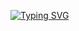 [![Typing SVG](https://readme-typing-svg.herokuapp.com?font=Fira+Code&pause=1000&random=false&width=435&lines=Hello+everybody+!!!;My+name+is+Vin%C3%ADcius;I+am+self-taught+in+learning+Programming;My+favorite+programming+language+is+Python;Cuz+it's+more+powerful+and+versatile+than+others)](https://git.io/typing-svg)
